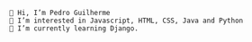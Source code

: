

    👋 Hi, I’m Pedro Guilherme
    👀 I’m interested in Javascript, HTML, CSS, Java and Python
    🌱 I’m currently learning Django.
